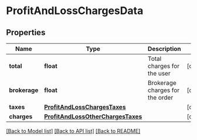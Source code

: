 # ProfitAndLossChargesData

## Properties
Name | Type | Description | Notes
------------ | ------------- | ------------- | -------------
**total** | **float** |   Total charges for the user | [optional] 
**brokerage** | **float** | Brokerage charges for the order | [optional] 
**taxes** | [**ProfitAndLossChargesTaxes**](ProfitAndLossChargesTaxes.md) |  | [optional] 
**charges** | [**ProfitAndLossOtherChargesTaxes**](ProfitAndLossOtherChargesTaxes.md) |  | [optional] 

[[Back to Model list]](../README.md#documentation-for-models) [[Back to API list]](../README.md#documentation-for-api-endpoints) [[Back to README]](../README.md)

